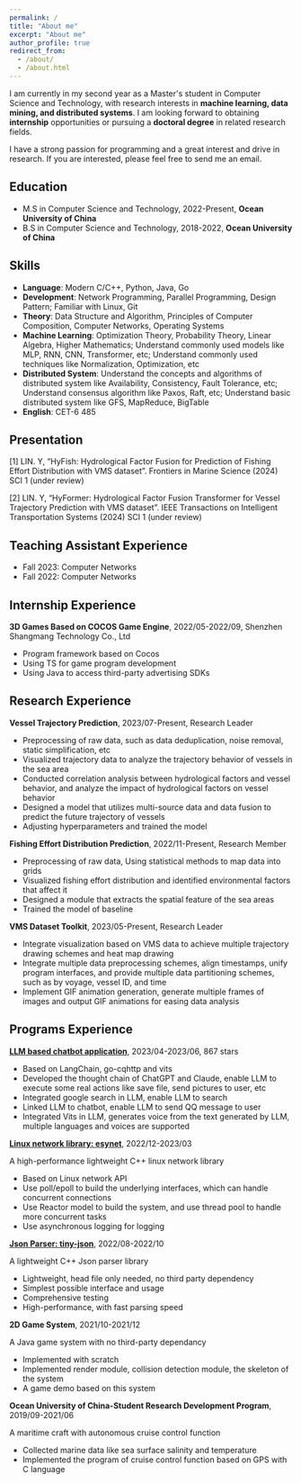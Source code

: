 ```yaml
---
permalink: /
title: "About me"
excerpt: "About me"
author_profile: true
redirect_from:
  - /about/
  - /about.html
---
```


I am currently in my second year as a Master's student in Computer Science and Technology, with research interests in **machine learning, data mining, and distributed systems**. I am looking forward to obtaining **internship** opportunities or pursuing a **doctoral degree** in related research fields.

I have a strong passion for programming and a great interest and drive in research. If you are interested, please feel free to send me an email.

Education
------
- M.S in Computer Science and Technology, 2022-Present, **Ocean University of China**
- B.S in Computer Science and Technology, 2018-2022, **Ocean University of China**

Skills
------
- **Language**: Modern C/C++, Python, Java, Go
- **Development**: Network Programming, Parallel Programming, Design Pattern; Familiar with Linux, Git
- **Theory**: Data Structure and Algorithm, Principles of Computer Composition, Computer Networks, Operating Systems
- **Machine Learning**: Optimization Theory, Probability Theory, Linear Algebra, Higher Mathematics; Understand commonly used models like MLP, RNN, CNN, Transformer, etc; Understand commonly used techniques like Normalization, Optimization, etc
- **Distributed System**: Understand the concepts and algorithms of distributed system like Availability, Consistency, Fault Tolerance, etc; Understand consensus algorithm like Paxos, Raft, etc; Understand basic distributed system like GFS, MapReduce, BigTable
- **English**: CET-6 485

Presentation
------
\[1\] LIN. Y, “HyFish: Hydrological Factor Fusion for Prediction of Fishing Effort Distribution with VMS dataset”. Frontiers in Marine Science (2024) SCI 1 (under review)

\[2\] LIN. Y, “HyFormer: Hydrological Factor Fusion Transformer for Vessel Trajectory Prediction with VMS dataset”. IEEE Transactions on Intelligent Transportation Systems (2024) SCI 1 (under review)

Teaching Assistant Experience
------
- Fall 2023: Computer Networks
- Fall 2022: Computer Networks

Internship Experience
------
**3D Games Based on COCOS Game Engine**, 2022/05-2022/09, Shenzhen Shangmang Technology Co., Ltd

- Program framework based on Cocos
- Using TS for game program development
- Using Java to access third-party advertising SDKs

Research Experience
------
**Vessel Trajectory Prediction**, 2023/07-Present, Research Leader

- Preprocessing of raw data, such as data deduplication, noise removal, static simplification, etc
- Visualized trajectory data to analyze the trajectory behavior of vessels in the sea area
- Conducted correlation analysis between hydrological factors and vessel behavior, and analyze the impact of hydrological factors on vessel behavior
- Designed a model that utilizes multi-source data and data fusion to predict the future trajectory of vessels
- Adjusting hyperparameters and trained the model

**Fishing Effort Distribution Prediction**, 2022/11-Present, Research Member

- Preprocessing of raw data, Using statistical methods to map data into grids
- Visualized fishing effort distribution and identified environmental factors that affect it
- Designed a module that extracts the spatial feature of the sea areas
- Trained the model of baseline

**VMS Dataset Toolkit**, 2023/05-Present, Research Leader

- Integrate visualization based on VMS data to achieve multiple trajectory drawing schemes and heat map drawing
- Integrate multiple data preprocessing schemes, align timestamps, unify program interfaces, and provide multiple data partitioning schemes, such as by voyage, vessel ID, and time
- Implement GIF animation generation, generate multiple frames of images and output GIF animations for easing data analysis

Programs Experience
------
**[LLM based chatbot application](https://github.com/Syan-Lin/CyberWaifu)**, 2023/04-2023/06, 867 stars

- Based on LangChain, go-cqhttp and vits
- Developed the thought chain of ChatGPT and Claude, enable LLM to execute some real actions like save file, send pictures to user, etc
- Integrated google search in LLM, enable LLM to search
- Linked LLM to chatbot, enable LLM to send QQ message to user
- Integrated Vits in LLM, generates voice from the text generated by LLM, multiple languages and voices are supported

**[Linux network library: esynet](https://github.com/Syan-Lin/esynet)**, 2022/12-2023/03

A high-performance lightweight C++ linux network library

- Based on Linux network API
- Use poll/epoll to build the underlying interfaces, which can handle concurrent connections
- Use Reactor model to build the system, and use thread pool to handle more concurrent tasks
- Use asynchronous logging for logging

**[Json Parser: tiny-json](https://github.com/Syan-Lin/Tiny-JSON)**, 2022/08-2022/10

A lightweight C++ Json parser library

- Lightweight, head file only needed, no third party dependency
- Simplest possible interface and usage
- Comprehensive testing
- High-performance, with fast parsing speed

**2D Game System**, 2021/10-2021/12

A Java game system with no third-party dependancy

- Implemented with scratch
- Implemented render module, collision detection module, the skeleton of the system
- A game demo based on this system

**Ocean University of China-Student Research Development Program**, 2019/09-2021/06

A maritime craft with autonomous cruise control function

- Collected marine data like sea surface salinity and temperature
- Implemented the program of cruise control function based on GPS with C language